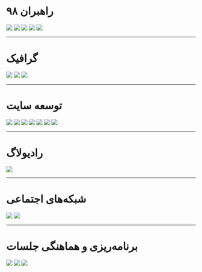 #  راهبران ۹۸
<a href="#" target="_blank"><img src="https://shirazlug.ir/img/team/khozaei.svg"></a>
<a href="#" target="_blank"><img src="https://shirazlug.ir/img/team/behzadi.svg"></a>
<a href="#" target="_blank"><img src="https://shirazlug.ir/img/team/mohajer.svg"></a>
<a href="#" target="_blank"><img src="https://shirazlug.ir/img/team/molaei.svg"></a>
<a href="#" target="_blank"><img src="https://shirazlug.ir/img/team/firouzi.svg"></a>

<hr>

# گرافیک
<a href="#" target="_blank"><img src="https://shirazlug.ir/img/team/behzadi.svg"></a>
<a href="#" target="_blank"><img src="https://shirazlug.ir/img/team/nezam.svg"></a>
<a href="#" target="_blank"><img src="https://shirazlug.ir/img/team/khozaei.svg"></a>

<hr>

# توسعه سایت
<a href="#" target="_blank"><img src="https://shirazlug.ir/img/team/behzadi.svg"></a>
<a href="#" target="_blank"><img src="https://shirazlug.ir/img/team/khozaei.svg"></a>
<a href="#" target="_blank"><img src="https://shirazlug.ir/img/team/mirshaei.svg"></a>
<a href="#" target="_blank"><img src="https://shirazlug.ir/img/team/nezam.svg"></a>
<a href="#" target="_blank"><img src="https://shirazlug.ir/img/team/nikkhah.svg"></a>
<a href="#" target="_blank"><img src="https://shirazlug.ir/img/team/barzegar.svg"></a>
<a href="#" target="_blank"><img src="https://shirazlug.ir/img/team/beyzavi.svg"></a>

<hr>

# رادیولاگ
<a href="#" target="_blank"><img src="https://shirazlug.ir/img/team/mohajer.svg"></a>

<hr>

# شبکه‌های اجتماعی
<a href="#" target="_blank"><img src="https://shirazlug.ir/img/team/nikkhah.svg"></a>
<a href="#" target="_blank"><img src="https://shirazlug.ir/img/team/shoaei.svg"></a>

<hr>

# برنامه‌ریزی و هماهنگی جلسات
<a href="#" target="_blank"><img src="https://shirazlug.ir/img/team/behzadi.svg"></a>
<a href="#" target="_blank"><img src="https://shirazlug.ir/img/team/khozaei.svg"></a>
<a href="#" target="_blank"><img src="https://shirazlug.ir/img/team/shoaei.svg"></a>